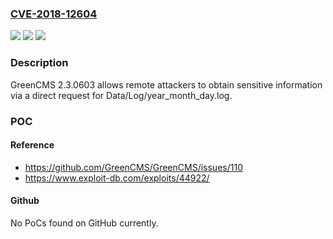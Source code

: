 ### [CVE-2018-12604](https://cve.mitre.org/cgi-bin/cvename.cgi?name=CVE-2018-12604)
![](https://img.shields.io/static/v1?label=Product&message=n%2Fa&color=blue)
![](https://img.shields.io/static/v1?label=Version&message=n%2Fa&color=blue)
![](https://img.shields.io/static/v1?label=Vulnerability&message=n%2Fa&color=brighgreen)

### Description

GreenCMS 2.3.0603 allows remote attackers to obtain sensitive information via a direct request for Data/Log/year_month_day.log.

### POC

#### Reference
- https://github.com/GreenCMS/GreenCMS/issues/110
- https://www.exploit-db.com/exploits/44922/

#### Github
No PoCs found on GitHub currently.

